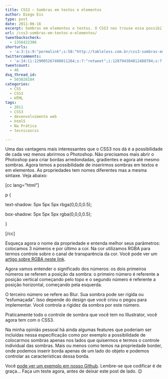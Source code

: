```yaml
---
title: CSS3 – Sombras em textos e elementos
author: Diego Eis
type: post
date: 2011-06-16
excerpt: Sombras em elementos e textos. O CSS3 nos trouxe essa possibilidade. Saiba como funciona as propriedades text-shadow e box-shadow.
url: /css3-sombras-em-textos-e-elementos/
tweetbackscheck:
  - 1356422306
shorturls:
  - 'a:3:{s:9:"permalink";s:58:"http://tableless.com.br/css3-sombras-em-textos-e-elementos";s:7:"tinyurl";s:26:"http://tinyurl.com/3rhtmzp";s:4:"isgd";s:19:"http://is.gd/yAiUvJ";}'
twittercomments:
  - 'a:14:{i:129005267408011264;s:7:"retweet";i:128794304012488704;s:7:"retweet";i:128782801267990528;s:7:"retweet";i:128781696266014720;s:7:"retweet";i:128775883149418496;s:7:"retweet";i:128749204188307456;s:7:"retweet";i:128728147079331840;s:7:"retweet";i:128697006494453761;s:7:"retweet";i:155326084773191680;s:7:"retweet";i:155104929781002240;s:7:"retweet";i:155059206842630146;s:7:"retweet";i:155041493973864448;s:7:"retweet";i:155039139656507393;s:7:"retweet";i:169916200808222721;s:7:"retweet";}'
tweetcount:
  - 46
dsq_thread_id:
  - 503028104
categories:
  - CSS
  - CSS3
  - HTML
tags:
  - 2011
  - CSS3
  - desenvolvimento web
  - html5
  - Na Prática
  - tecnicascss

---
```

Uma das vantagens mais interessantes que o CSS3 nos dá é a possibilidade de cada vez menos abrirmos o Photoshop. Não precisamos mais abrir o Photoshop para criar bordas arredondadas, gradientes e agora até mesmo sombras. Agora temos a possibilidade de inserirmos sombras em textos e em elementos. As propriedades tem nomes diferentes mas a mesma sintaxe. Veja abaixo:

[cc lang=&#8221;html&#8221;]
  
p {
      
text-shadow: 5px 5px 5px rbga(0,0,0,0.5);
      
box-shadow: 5px 5px 5px rgba(0,0,0,0.5);
  
}
  
[/cc]

Esqueça agora o nome da propriedade e entenda melhor seus parâmetros: colocamos 3 números e por último a cor. Na cor utilizamos RGBA para termos controle sobre o canal de transparência da cor. Você pode ver um [artigo sobre RGBA neste link][1].

Agora vamos entender o significado dos números: os dois primeiros números se referem a posição da sombra: o primeiro número é referente a posição vertical começando pelo topo e o segundo número é referente a posição horizontal, começando pela esquerda. 

O terceiro número se refere ao Blur. Sua sombra pode ser rígida ou &#8220;esfumaçada&#8221;. Isso depende do design que você criou o pegou para implementar. Você controla a rigidez da sombra por este número. 

Praticamente todo o controle de sombra que você tem no Illustrator, você agora tem com o CSS3.

Na minha opinião pessoal há ainda algumas features que poderiam ser incluídas nessa especificação como por exemplo a possibilidade de colocarmos sombras apenas nos lados que quisermos e termos o controle individual das sombras. Mais ou menos como temos na propriedade border, onde podemos inserir borda apenas de um lado do objeto e podemos controlar as características dessa borda.

Você [pode ver um exemplo em nosso Github][2]. Lembre-se que codificar é de graça&#8230; Faça um teste agora, antes de deixar este post de lado. 😉

 [1]: http://tableless.com.br/css3-breve-introducao-a-rgba "Entenda como funciona o RGBA"
 [2]: http://tableless.github.com/exemplos/css3-shadow.html "Exemplo de sombra com CSS3"